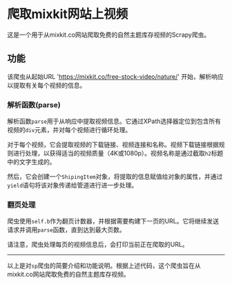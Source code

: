 # 爬取mixkit网站上视频

这是一个用于从mixkit.co网站爬取免费的自然主题库存视频的Scrapy爬虫。

## 功能

该爬虫从起始URL 'https://mixkit.co/free-stock-video/nature/' 开始，解析响应以提取有关每个视频的信息。

### 解析函数(parse)

解析函数`parse`用于从响应中提取视频信息。它通过XPath选择器定位到包含所有视频的`div`元素，并对每个视频进行循环处理。

对于每个视频，它会提取视频的下载链接、视频连接和名称。视频下载链接根据规则进行处理，以获得适当的视频质量（4K或1080p）。视频名称是通过截取`h2`标题中的文字生成的。

然后，它会创建一个`ShipingItem`对象，将提取的信息赋值给对象的属性，并通过`yield`语句将该对象传递给管道进行进一步处理。

### 翻页处理

爬虫使用`self.b`作为翻页计数器，并根据需要构建下一页的URL。它将继续发送请求并调用`parse`函数，直到达到最大页数。

请注意，爬虫处理每页的视频信息后，会打印当前正在爬取的URL。

------

以上是对`sp`爬虫的简要介绍和功能说明。根据上述代码，这个爬虫旨在从mixkit.co网站爬取免费的自然主题库存视频。